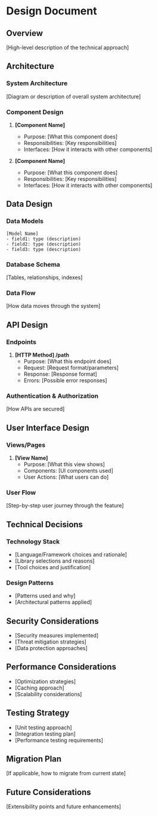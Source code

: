 # Design Document

## Overview
[High-level description of the technical approach]

## Architecture

### System Architecture
[Diagram or description of overall system architecture]

### Component Design
1. **[Component Name]**
   - Purpose: [What this component does]
   - Responsibilities: [Key responsibilities]
   - Interfaces: [How it interacts with other components]

2. **[Component Name]**
   - Purpose: [What this component does]
   - Responsibilities: [Key responsibilities]
   - Interfaces: [How it interacts with other components]

## Data Design

### Data Models
```
[Model Name]
- field1: type (description)
- field2: type (description)
- field3: type (description)
```

### Database Schema
[Tables, relationships, indexes]

### Data Flow
[How data moves through the system]

## API Design

### Endpoints
1. **[HTTP Method] /path**
   - Purpose: [What this endpoint does]
   - Request: [Request format/parameters]
   - Response: [Response format]
   - Errors: [Possible error responses]

### Authentication & Authorization
[How APIs are secured]

## User Interface Design

### Views/Pages
1. **[View Name]**
   - Purpose: [What this view shows]
   - Components: [UI components used]
   - User Actions: [What users can do]

### User Flow
[Step-by-step user journey through the feature]

## Technical Decisions

### Technology Stack
- [Language/Framework choices and rationale]
- [Library selections and reasons]
- [Tool choices and justification]

### Design Patterns
- [Patterns used and why]
- [Architectural patterns applied]

## Security Considerations
- [Security measures implemented]
- [Threat mitigation strategies]
- [Data protection approaches]

## Performance Considerations
- [Optimization strategies]
- [Caching approach]
- [Scalability considerations]

## Testing Strategy
- [Unit testing approach]
- [Integration testing plan]
- [Performance testing requirements]

## Migration Plan
[If applicable, how to migrate from current state]

## Future Considerations
[Extensibility points and future enhancements]